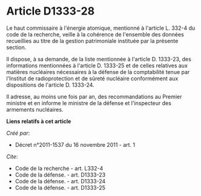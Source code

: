 # Article D1333-28

Le haut commissaire à l'énergie atomique, mentionné à l'article L. 332-4 du code de la recherche, veille à la cohérence de
l'ensemble des données recueillies au titre de la gestion patrimoniale instituée par la présente section. 

Il dispose, à sa demande, de la liste mentionnée à l'article D. 1333-23, des informations mentionnées à l'article D. 1333-25
et de celles relatives aux matières nucléaires nécessaires à la défense de la comptabilité tenue par l'Institut de
radioprotection et de sûreté nucléaire conformément aux dispositions de l'article D. 1333-24. 

Il adresse, au moins une fois par an, des recommandations au Premier ministre et en informe le ministre de la défense et
l'inspecteur des armements nucléaires.

**Liens relatifs à cet article**

_Créé par_:

  - Décret n°2011-1537 du 16 novembre 2011 - art. 1

_Cite_:

  - Code de la recherche - art. L332-4
  - Code de la défense. - art. D1333-23
  - Code de la défense. - art. D1333-24
  - Code de la défense. - art. D1333-25
